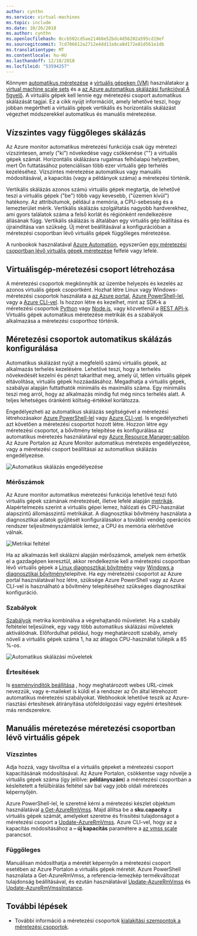 ```yaml
---
author: cynthn
ms.service: virtual-machines
ms.topic: include
ms.date: 10/26/2018
ms.author: cynthn
ms.openlocfilehash: 0ccb502cd5ae21468e52bdc4d56202a595cd19ef
ms.sourcegitcommit: 7cd706612a2712e4dd11e8ca8d172e81d561e1db
ms.translationtype: MT
ms.contentlocale: hu-HU
ms.lasthandoff: 12/18/2018
ms.locfileid: "53594257"
---
```

Könnyen [automatikus méretezése](../articles/azure-monitor/platform/autoscale-best-practices.md) a [virtuális gépeken (VM)](../articles/virtual-machines/windows/overview.md) használatakor [a virtual machine scale sets](../articles/virtual-machine-scale-sets/virtual-machine-scale-sets-overview.md) és a [az Azure automatikus skálázási funkcióval A figyelő](../articles/azure-monitor/platform/autoscale-overview.md). A virtuális gépek kell lennie egy méretezési csoport automatikus skálázását tagjai. Ez a cikk nyújt információt, amely lehetővé teszi, hogy jobban megértheti a virtuális gépek vertikális és horizontális skálázást végezhet módszerekkel automatikus és manuális méretezése.

## <a name="horizontal-or-vertical-scaling"></a>Vízszintes vagy függőleges skálázás

Az Azure monitor automatikus méretezési funkciója csak úgy méretezi vízszintesen, amely ("ki") növekedése vagy csökkenése ("") a virtuális gépek számát. Horizontális skálázásra rugalmas felhőalapú helyzetben, mert Ön futtatásához potenciálisan több ezer virtuális gép terhelés kezeléséhez. Vízszintes méretezése automatikus vagy manuális módosításával, a kapacitás (vagy a példányok száma) a méretezési történik. 

Vertikális skálázás azonos számú virtuális gépek megtartja, de lehetővé teszi a virtuális gépek ("be") több vagy kevesebb, ("üzemen kívül") hatékony. Az attribútumok, például a memória, a CPU-sebesség és a lemezterület mérik. Vertikális skálázás szolgáltatás nagyobb hardverekhez, ami gyors találatok száma a felső korlát és régiónként rendelkezésre állásának függ. Vertikális skálázás is általában egy virtuális gép leállítása és újraindítása van szükség. Új méret beállításával a konfigurációban a méretezési csoportban lévő virtuális gépek függőleges méretezése.

A runbookok használatával [Azure Automation](../articles/automation/automation-intro.md), egyszerűen [egy méretezési csoportban lévő virtuális gépek méretezése](../articles/virtual-machine-scale-sets/virtual-machine-scale-sets-vertical-scale-reprovision.md) felfelé vagy lefelé.

## <a name="create-a-virtual-machine-scale-set"></a>Virtuálisgép-méretezési csoport létrehozása

A méretezési csoportok megkönnyítik az üzembe helyezés és kezelés az azonos virtuális gépek csoportként. Hozhat létre Linux vagy Windows-méretezési csoportok használata a [az Azure portal](../articles/virtual-machine-scale-sets/virtual-machine-scale-sets-portal-create.md), [Azure PowerShell-lel](../articles/virtual-machines/windows/tutorial-create-vmss.md), vagy a [Azure CLI-vel](../articles/virtual-machines/linux/tutorial-create-vmss.md). Is hozzon létre és kezelhet, mint az SDK-k a méretezési csoportok [Python](https://azure.microsoft.com/develop/python/) vagy [Node.js](/nodejs/azure), vagy közvetlenül a [REST API-k](/rest/api/compute/virtualmachinescalesets). Virtuális gépek automatikus méretezése metrikák és a szabályok alkalmazása a méretezési csoporthoz történik.

## <a name="configure-autoscale-for-a-scale-set"></a>Méretezési csoportok automatikus skálázás konfigurálása

Automatikus skálázást nyújt a megfelelő számú virtuális gépek, az alkalmazás terhelés kezelésére. Lehetővé teszi, hogy a terhelés növekedését kezelni és pénzt takaríthat meg, amely ül, tétlen virtuális gépek eltávolítása, virtuális gépek hozzáadásához. Megadhatja a virtuális gépek, szabályai alapján futtathatók minimális és maximális száma. Egy minimális teszi meg arról, hogy az alkalmazás mindig fut még nincs terhelés alatt. A teljes lehetséges óránkénti költség-értékkel korlátozza.

Engedélyezheti az automatikus skálázás segítségével a méretezési létrehozásakor [Azure PowerShell-lel](../articles/azure-monitor/platform/powershell-quickstart-samples.md#create-and-manage-autoscale-settings) vagy [Azure CLI-vel](https://docs.microsoft.com/cli/azure/monitor/autoscale-settings). Is engedélyezheti azt követően a méretezési csoportot hozott létre. Hozzon létre egy méretezési csoportot, a bővítmény telepítése és konfigurálása az automatikus méretezés használatával egy [Azure Resource Manager-sablon](../articles/virtual-machine-scale-sets/virtual-machine-scale-sets-windows-autoscale.md). Az Azure Portalon az Azure Monitor automatikus méretezés engedélyezése, vagy a méretezési csoport beállításai az automatikus skálázás engedélyezése.

![Automatikus skálázás engedélyezése](./media/virtual-machines-autoscale/virtual-machines-autoscale-enable.png)
 
### <a name="metrics"></a>Mérőszámok

Az Azure monitor automatikus méretezési funkciója lehetővé teszi futó virtuális gépek számának méretezését, illetve lefelé alapján [metrikák](../articles/azure-monitor/platform/autoscale-common-metrics.md). Alapértelmezés szerint a virtuális gépei lemez, hálózati és CPU-használat alapszintű állomásszintű metrikákat. A diagnosztikai bővítmény használata a diagnosztikai adatok gyűjtését konfigurálásakor a további vendég operációs rendszer teljesítményszámlálók lemez, a CPU és memória elérhetővé válnak.

![Metrikai feltétel](./media/virtual-machines-autoscale/virtual-machines-autoscale-criteria.png)

Ha az alkalmazás kell skálázni alapján mérőszámok, amelyek nem érhetők el a gazdagépen keresztül, akkor rendelkeznie kell a méretezési csoportban lévő virtuális gépek a [Linux diagnosztikai bővítmény](../articles/virtual-machines/linux/diagnostic-extension.md) vagy [Windows a diagnosztikai bővítmény](../articles/virtual-machines/windows/ps-extensions-diagnostics.md)telepítve. Ha egy méretezési csoportot az Azure portal használatával hoz létre, szüksége Azure PowerShell vagy az Azure CLI-vel is használható a bővítmény telepítéséhez szükséges diagnosztikai konfiguráció.
 
### <a name="rules"></a>Szabályok

[Szabályok](../articles/monitoring-and-diagnostics/monitoring-autoscale-scale-by-custom-metric.md) metrika kombinálva a végrehajtandó műveletet. Ha a szabály feltételei teljesülnek, egy vagy több automatikus skálázási műveletek aktiválódnak. Előfordulhat például, hogy meghatározott szabály, amely növeli a virtuális gépek száma 1, ha az átlagos CPU-használat túllépik a 85 %-os.

![Automatikus skálázási műveletek](./media/virtual-machines-autoscale/virtual-machines-autoscale-actions.png)
 
### <a name="notifications"></a>Értesítések

Is [eseményindítók beállítása](../articles/azure-monitor/platform/autoscale-webhook-email.md) , hogy meghatározott webes URL-címek nevezzük, vagy e-maileket is küldi el a rendszer az Ön által létrehozott automatikus méretezési szabályokat. Webhookok lehetővé teszik az Azure-riasztási értesítések átirányítása utófeldolgozási vagy egyéni értesítések más rendszerekre.

## <a name="manually-scale-vms-in-a-scale-set"></a>Manuális méretezése méretezési csoportban lévő virtuális gépek

### <a name="horizontal"></a>Vízszintes

Adja hozzá, vagy távolítsa el a virtuális gépeket a méretezési csoport kapacitásának módosításával. Az Azure Portalon, csökkentse vagy növelje a virtuális gépek száma (így jelölve: **példányszám**) a méretezési csoportban a késleltetett a felülbírálás feltétel sáv bal vagy jobb oldali méretezés képernyőjén.

Azure PowerShell-lel, le szeretné kérni a méretezési készlet objektum használatával [a Get-AzureRmVmss](https://docs.microsoft.com/powershell/module/azurerm.compute/get-azurermvmss). Majd állítsa be a **sku.capacity** a virtuális gépek számát, amelyeket szeretne és frissítési tulajdonságot a méretezési csoport a [Update-AzureRmVmss](https://docs.microsoft.com/powershell/module/azurerm.compute/update-azurermvmss). Azure CLI-vel, hogy az a kapacitás módosításához a **– új kapacitás** paramétere a [az vmss scale](https://docs.microsoft.com/cli/azure/vmss#az_vmss_scale) parancsot.

### <a name="vertical"></a>Függőleges

Manuálisan módosíthatja a méretét képernyőn a méretezési csoport esetében az Azure Portalon a virtuális gépek méretét. Azure PowerShell használata a Get-AzureRmVmss, a referencia-lemezkép termékváltozat tulajdonság beállításával, és ezután használatával [Update-AzureRmVmss](https://docs.microsoft.com/powershell/module/azurerm.compute/update-azurermvmss) és [Update-AzureRmVmssInstance](https://docs.microsoft.com/powershell/module/azurerm.compute/update-azurermvmssinstance).

## <a name="next-steps"></a>További lépések

- További információ a méretezési csoportok [kialakítási szempontok a méretezési csoportok](../articles/virtual-machine-scale-sets/virtual-machine-scale-sets-design-overview.md).

